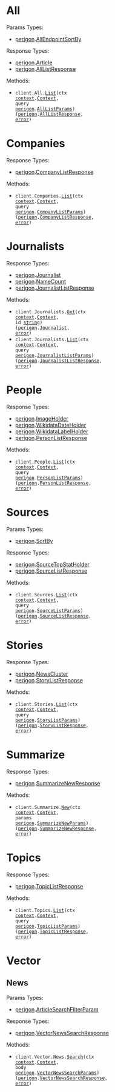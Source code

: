 # All

Params Types:

- <a href="https://pkg.go.dev/github.com/goperigon/perigon-go-sdk/v2">perigon</a>.<a href="https://pkg.go.dev/github.com/goperigon/perigon-go-sdk/v2#AllEndpointSortBy">AllEndpointSortBy</a>

Response Types:

- <a href="https://pkg.go.dev/github.com/goperigon/perigon-go-sdk/v2">perigon</a>.<a href="https://pkg.go.dev/github.com/goperigon/perigon-go-sdk/v2#Article">Article</a>
- <a href="https://pkg.go.dev/github.com/goperigon/perigon-go-sdk/v2">perigon</a>.<a href="https://pkg.go.dev/github.com/goperigon/perigon-go-sdk/v2#AllListResponse">AllListResponse</a>

Methods:

- <code title="get /v1/all">client.All.<a href="https://pkg.go.dev/github.com/goperigon/perigon-go-sdk/v2#AllService.List">List</a>(ctx <a href="https://pkg.go.dev/context">context</a>.<a href="https://pkg.go.dev/context#Context">Context</a>, query <a href="https://pkg.go.dev/github.com/goperigon/perigon-go-sdk/v2">perigon</a>.<a href="https://pkg.go.dev/github.com/goperigon/perigon-go-sdk/v2#AllListParams">AllListParams</a>) (<a href="https://pkg.go.dev/github.com/goperigon/perigon-go-sdk/v2">perigon</a>.<a href="https://pkg.go.dev/github.com/goperigon/perigon-go-sdk/v2#AllListResponse">AllListResponse</a>, <a href="https://pkg.go.dev/builtin#error">error</a>)</code>

# Companies

Response Types:

- <a href="https://pkg.go.dev/github.com/goperigon/perigon-go-sdk/v2">perigon</a>.<a href="https://pkg.go.dev/github.com/goperigon/perigon-go-sdk/v2#CompanyListResponse">CompanyListResponse</a>

Methods:

- <code title="get /v1/companies/all">client.Companies.<a href="https://pkg.go.dev/github.com/goperigon/perigon-go-sdk/v2#CompanyService.List">List</a>(ctx <a href="https://pkg.go.dev/context">context</a>.<a href="https://pkg.go.dev/context#Context">Context</a>, query <a href="https://pkg.go.dev/github.com/goperigon/perigon-go-sdk/v2">perigon</a>.<a href="https://pkg.go.dev/github.com/goperigon/perigon-go-sdk/v2#CompanyListParams">CompanyListParams</a>) (<a href="https://pkg.go.dev/github.com/goperigon/perigon-go-sdk/v2">perigon</a>.<a href="https://pkg.go.dev/github.com/goperigon/perigon-go-sdk/v2#CompanyListResponse">CompanyListResponse</a>, <a href="https://pkg.go.dev/builtin#error">error</a>)</code>

# Journalists

Response Types:

- <a href="https://pkg.go.dev/github.com/goperigon/perigon-go-sdk/v2">perigon</a>.<a href="https://pkg.go.dev/github.com/goperigon/perigon-go-sdk/v2#Journalist">Journalist</a>
- <a href="https://pkg.go.dev/github.com/goperigon/perigon-go-sdk/v2">perigon</a>.<a href="https://pkg.go.dev/github.com/goperigon/perigon-go-sdk/v2#NameCount">NameCount</a>
- <a href="https://pkg.go.dev/github.com/goperigon/perigon-go-sdk/v2">perigon</a>.<a href="https://pkg.go.dev/github.com/goperigon/perigon-go-sdk/v2#JournalistListResponse">JournalistListResponse</a>

Methods:

- <code title="get /v1/journalists/{id}">client.Journalists.<a href="https://pkg.go.dev/github.com/goperigon/perigon-go-sdk/v2#JournalistService.Get">Get</a>(ctx <a href="https://pkg.go.dev/context">context</a>.<a href="https://pkg.go.dev/context#Context">Context</a>, id <a href="https://pkg.go.dev/builtin#string">string</a>) (<a href="https://pkg.go.dev/github.com/goperigon/perigon-go-sdk/v2">perigon</a>.<a href="https://pkg.go.dev/github.com/goperigon/perigon-go-sdk/v2#Journalist">Journalist</a>, <a href="https://pkg.go.dev/builtin#error">error</a>)</code>
- <code title="get /v1/journalists/all">client.Journalists.<a href="https://pkg.go.dev/github.com/goperigon/perigon-go-sdk/v2#JournalistService.List">List</a>(ctx <a href="https://pkg.go.dev/context">context</a>.<a href="https://pkg.go.dev/context#Context">Context</a>, query <a href="https://pkg.go.dev/github.com/goperigon/perigon-go-sdk/v2">perigon</a>.<a href="https://pkg.go.dev/github.com/goperigon/perigon-go-sdk/v2#JournalistListParams">JournalistListParams</a>) (<a href="https://pkg.go.dev/github.com/goperigon/perigon-go-sdk/v2">perigon</a>.<a href="https://pkg.go.dev/github.com/goperigon/perigon-go-sdk/v2#JournalistListResponse">JournalistListResponse</a>, <a href="https://pkg.go.dev/builtin#error">error</a>)</code>

# People

Response Types:

- <a href="https://pkg.go.dev/github.com/goperigon/perigon-go-sdk/v2">perigon</a>.<a href="https://pkg.go.dev/github.com/goperigon/perigon-go-sdk/v2#ImageHolder">ImageHolder</a>
- <a href="https://pkg.go.dev/github.com/goperigon/perigon-go-sdk/v2">perigon</a>.<a href="https://pkg.go.dev/github.com/goperigon/perigon-go-sdk/v2#WikidataDateHolder">WikidataDateHolder</a>
- <a href="https://pkg.go.dev/github.com/goperigon/perigon-go-sdk/v2">perigon</a>.<a href="https://pkg.go.dev/github.com/goperigon/perigon-go-sdk/v2#WikidataLabelHolder">WikidataLabelHolder</a>
- <a href="https://pkg.go.dev/github.com/goperigon/perigon-go-sdk/v2">perigon</a>.<a href="https://pkg.go.dev/github.com/goperigon/perigon-go-sdk/v2#PersonListResponse">PersonListResponse</a>

Methods:

- <code title="get /v1/people/all">client.People.<a href="https://pkg.go.dev/github.com/goperigon/perigon-go-sdk/v2#PersonService.List">List</a>(ctx <a href="https://pkg.go.dev/context">context</a>.<a href="https://pkg.go.dev/context#Context">Context</a>, query <a href="https://pkg.go.dev/github.com/goperigon/perigon-go-sdk/v2">perigon</a>.<a href="https://pkg.go.dev/github.com/goperigon/perigon-go-sdk/v2#PersonListParams">PersonListParams</a>) (<a href="https://pkg.go.dev/github.com/goperigon/perigon-go-sdk/v2">perigon</a>.<a href="https://pkg.go.dev/github.com/goperigon/perigon-go-sdk/v2#PersonListResponse">PersonListResponse</a>, <a href="https://pkg.go.dev/builtin#error">error</a>)</code>

# Sources

Params Types:

- <a href="https://pkg.go.dev/github.com/goperigon/perigon-go-sdk/v2">perigon</a>.<a href="https://pkg.go.dev/github.com/goperigon/perigon-go-sdk/v2#SortBy">SortBy</a>

Response Types:

- <a href="https://pkg.go.dev/github.com/goperigon/perigon-go-sdk/v2">perigon</a>.<a href="https://pkg.go.dev/github.com/goperigon/perigon-go-sdk/v2#SourceTopStatHolder">SourceTopStatHolder</a>
- <a href="https://pkg.go.dev/github.com/goperigon/perigon-go-sdk/v2">perigon</a>.<a href="https://pkg.go.dev/github.com/goperigon/perigon-go-sdk/v2#SourceListResponse">SourceListResponse</a>

Methods:

- <code title="get /v1/sources/all">client.Sources.<a href="https://pkg.go.dev/github.com/goperigon/perigon-go-sdk/v2#SourceService.List">List</a>(ctx <a href="https://pkg.go.dev/context">context</a>.<a href="https://pkg.go.dev/context#Context">Context</a>, query <a href="https://pkg.go.dev/github.com/goperigon/perigon-go-sdk/v2">perigon</a>.<a href="https://pkg.go.dev/github.com/goperigon/perigon-go-sdk/v2#SourceListParams">SourceListParams</a>) (<a href="https://pkg.go.dev/github.com/goperigon/perigon-go-sdk/v2">perigon</a>.<a href="https://pkg.go.dev/github.com/goperigon/perigon-go-sdk/v2#SourceListResponse">SourceListResponse</a>, <a href="https://pkg.go.dev/builtin#error">error</a>)</code>

# Stories

Response Types:

- <a href="https://pkg.go.dev/github.com/goperigon/perigon-go-sdk/v2">perigon</a>.<a href="https://pkg.go.dev/github.com/goperigon/perigon-go-sdk/v2#NewsCluster">NewsCluster</a>
- <a href="https://pkg.go.dev/github.com/goperigon/perigon-go-sdk/v2">perigon</a>.<a href="https://pkg.go.dev/github.com/goperigon/perigon-go-sdk/v2#StoryListResponse">StoryListResponse</a>

Methods:

- <code title="get /v1/stories/all">client.Stories.<a href="https://pkg.go.dev/github.com/goperigon/perigon-go-sdk/v2#StoryService.List">List</a>(ctx <a href="https://pkg.go.dev/context">context</a>.<a href="https://pkg.go.dev/context#Context">Context</a>, query <a href="https://pkg.go.dev/github.com/goperigon/perigon-go-sdk/v2">perigon</a>.<a href="https://pkg.go.dev/github.com/goperigon/perigon-go-sdk/v2#StoryListParams">StoryListParams</a>) (<a href="https://pkg.go.dev/github.com/goperigon/perigon-go-sdk/v2">perigon</a>.<a href="https://pkg.go.dev/github.com/goperigon/perigon-go-sdk/v2#StoryListResponse">StoryListResponse</a>, <a href="https://pkg.go.dev/builtin#error">error</a>)</code>

# Summarize

Response Types:

- <a href="https://pkg.go.dev/github.com/goperigon/perigon-go-sdk/v2">perigon</a>.<a href="https://pkg.go.dev/github.com/goperigon/perigon-go-sdk/v2#SummarizeNewResponse">SummarizeNewResponse</a>

Methods:

- <code title="post /v1/summarize">client.Summarize.<a href="https://pkg.go.dev/github.com/goperigon/perigon-go-sdk/v2#SummarizeService.New">New</a>(ctx <a href="https://pkg.go.dev/context">context</a>.<a href="https://pkg.go.dev/context#Context">Context</a>, params <a href="https://pkg.go.dev/github.com/goperigon/perigon-go-sdk/v2">perigon</a>.<a href="https://pkg.go.dev/github.com/goperigon/perigon-go-sdk/v2#SummarizeNewParams">SummarizeNewParams</a>) (<a href="https://pkg.go.dev/github.com/goperigon/perigon-go-sdk/v2">perigon</a>.<a href="https://pkg.go.dev/github.com/goperigon/perigon-go-sdk/v2#SummarizeNewResponse">SummarizeNewResponse</a>, <a href="https://pkg.go.dev/builtin#error">error</a>)</code>

# Topics

Response Types:

- <a href="https://pkg.go.dev/github.com/goperigon/perigon-go-sdk/v2">perigon</a>.<a href="https://pkg.go.dev/github.com/goperigon/perigon-go-sdk/v2#TopicListResponse">TopicListResponse</a>

Methods:

- <code title="get /v1/topics/all">client.Topics.<a href="https://pkg.go.dev/github.com/goperigon/perigon-go-sdk/v2#TopicService.List">List</a>(ctx <a href="https://pkg.go.dev/context">context</a>.<a href="https://pkg.go.dev/context#Context">Context</a>, query <a href="https://pkg.go.dev/github.com/goperigon/perigon-go-sdk/v2">perigon</a>.<a href="https://pkg.go.dev/github.com/goperigon/perigon-go-sdk/v2#TopicListParams">TopicListParams</a>) (<a href="https://pkg.go.dev/github.com/goperigon/perigon-go-sdk/v2">perigon</a>.<a href="https://pkg.go.dev/github.com/goperigon/perigon-go-sdk/v2#TopicListResponse">TopicListResponse</a>, <a href="https://pkg.go.dev/builtin#error">error</a>)</code>

# Vector

## News

Params Types:

- <a href="https://pkg.go.dev/github.com/goperigon/perigon-go-sdk/v2">perigon</a>.<a href="https://pkg.go.dev/github.com/goperigon/perigon-go-sdk/v2#ArticleSearchFilterParam">ArticleSearchFilterParam</a>

Response Types:

- <a href="https://pkg.go.dev/github.com/goperigon/perigon-go-sdk/v2">perigon</a>.<a href="https://pkg.go.dev/github.com/goperigon/perigon-go-sdk/v2#VectorNewsSearchResponse">VectorNewsSearchResponse</a>

Methods:

- <code title="post /v1/vector/news/all">client.Vector.News.<a href="https://pkg.go.dev/github.com/goperigon/perigon-go-sdk/v2#VectorNewsService.Search">Search</a>(ctx <a href="https://pkg.go.dev/context">context</a>.<a href="https://pkg.go.dev/context#Context">Context</a>, body <a href="https://pkg.go.dev/github.com/goperigon/perigon-go-sdk/v2">perigon</a>.<a href="https://pkg.go.dev/github.com/goperigon/perigon-go-sdk/v2#VectorNewsSearchParams">VectorNewsSearchParams</a>) (<a href="https://pkg.go.dev/github.com/goperigon/perigon-go-sdk/v2">perigon</a>.<a href="https://pkg.go.dev/github.com/goperigon/perigon-go-sdk/v2#VectorNewsSearchResponse">VectorNewsSearchResponse</a>, <a href="https://pkg.go.dev/builtin#error">error</a>)</code>
